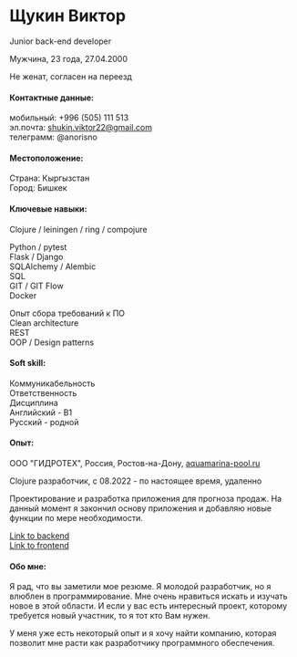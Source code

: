 # Щукин Виктор

Junior back-еnd developer

Мужчина, 23 года, 27.04.2000

Не женат, согласен на переезд

#### Контактные данные:

мобильный: +996 (505) 111 513  
эл.почта: shukin.viktor22@gmail.com  
телеграмм: @anorisno

#### Местоположение:

Страна: Кыргызстан  
Город: Бишкек

#### Ключевые навыки:

Clojure / leiningen / ring / compojure

Python / pytest  
Flask / Django  
SQLAlchemy / Alembic  
SQL  
GIT / GIT Flow  
Docker

Опыт сбора требований к ПО  
Clean architecture  
REST  
OOP / Design patterns

#### Soft skill:

Коммуникабельность  
Ответственность  
Дисциплина  
Английский - B1  
Русский - родной

#### Опыт:

ООО "ГИДРОТЕХ", Россия,
Ростов-на-Дону, [aquamarina-pool.ru](https://aquamarina-pool.ru/)

Clojure разработчик, с 08.2022 - по настоящее время, удаленно

Проектирование и разработка приложения
для прогноза продаж.
На данный момент я закончил основу приложения
и добавляю новые функции по мере необходимости.

[Link to backend](https://github.com/ViktorShchukin/sale-adviser-clojure/tree/dev)  
[Link to frontend](https://github.com/ViktorShchukin/elmClientForSailAdviser.git)

#### Обо мне:

Я рад, что вы
заметили мое резюме. Я молодой
разработчик, но я
влюблен в программирование. Мне очень нравиться
искать и изучать новое
в этой области. И если у вас есть
интересный проект, которому требуется новый участник,
то я тот кто Вам нужен.

У меня уже есть
некоторый опыт и я хочу
найти компанию, которая позволит
мне расти как разработчику программного обеспечения.

